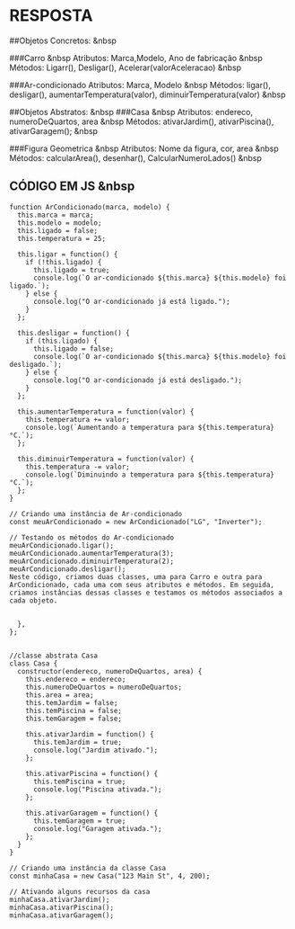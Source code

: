 # RESPOSTA
##Objetos Concretos: &nbsp

###Carro &nbsp
Atributos: Marca,Modelo, Ano de fabricação &nbsp
Métodos: Ligarr(), Desligar(), Acelerar(valorAceleracao) &nbsp

###Ar-condicionado
Atributos: Marca, Modelo &nbsp
Métodos: ligar(), desligar(), aumentarTemperatura(valor), diminuirTemperatura(valor) &nbsp

##Objetos Abstratos: &nbsp
###Casa &nbsp
Atributos: endereco, numeroDeQuartos, area &nbsp
Métodos: ativarJardim(), ativarPiscina(), ativarGaragem(); &nbsp

###Figura Geometrica &nbsp
Atributos: Nome da figura, cor, area &nbsp
Métodos: calcularArea(), desenhar(), CalcularNumeroLados() &nbsp

## CÓDIGO EM JS &nbsp

```JS
function ArCondicionado(marca, modelo) {
  this.marca = marca;
  this.modelo = modelo;
  this.ligado = false;
  this.temperatura = 25;

  this.ligar = function() {
    if (!this.ligado) {
      this.ligado = true;
      console.log(`O ar-condicionado ${this.marca} ${this.modelo} foi ligado.`);
    } else {
      console.log("O ar-condicionado já está ligado.");
    }
  };

  this.desligar = function() {
    if (this.ligado) {
      this.ligado = false;
      console.log(`O ar-condicionado ${this.marca} ${this.modelo} foi desligado.`);
    } else {
      console.log("O ar-condicionado já está desligado.");
    }
  };

  this.aumentarTemperatura = function(valor) {
    this.temperatura += valor;
    console.log(`Aumentando a temperatura para ${this.temperatura}°C.`);
  };

  this.diminuirTemperatura = function(valor) {
    this.temperatura -= valor;
    console.log(`Diminuindo a temperatura para ${this.temperatura}°C.`);
  };
}

// Criando uma instância de Ar-condicionado
const meuArCondicionado = new ArCondicionado("LG", "Inverter");

// Testando os métodos do Ar-condicionado
meuArCondicionado.ligar();
meuArCondicionado.aumentarTemperatura(3);
meuArCondicionado.diminuirTemperatura(2);
meuArCondicionado.desligar();
Neste código, criamos duas classes, uma para Carro e outra para ArCondicionado, cada uma com seus atributos e métodos. Em seguida, criamos instâncias dessas classes e testamos os métodos associados a cada objeto.


  },
};


//classe abstrata Casa
class Casa {
  constructor(endereco, numeroDeQuartos, area) {
    this.endereco = endereco;
    this.numeroDeQuartos = numeroDeQuartos;
    this.area = area;
    this.temJardim = false;
    this.temPiscina = false;
    this.temGaragem = false;

    this.ativarJardim = function() {
      this.temJardim = true;
      console.log("Jardim ativado.");
    };

    this.ativarPiscina = function() {
      this.temPiscina = true;
      console.log("Piscina ativada.");
    };

    this.ativarGaragem = function() {
      this.temGaragem = true;
      console.log("Garagem ativada.");
    };
  }
}

// Criando uma instância da classe Casa
const minhaCasa = new Casa("123 Main St", 4, 200);

// Ativando alguns recursos da casa
minhaCasa.ativarJardim();
minhaCasa.ativarPiscina();
minhaCasa.ativarGaragem();
```